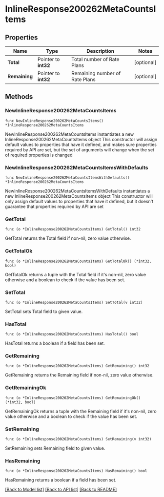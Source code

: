 # InlineResponse200262MetaCountsItems

## Properties

Name | Type | Description | Notes
------------ | ------------- | ------------- | -------------
**Total** | Pointer to **int32** | Total number of Rate Plans | [optional] 
**Remaining** | Pointer to **int32** | Remaining number of Rate Plans | [optional] 

## Methods

### NewInlineResponse200262MetaCountsItems

`func NewInlineResponse200262MetaCountsItems() *InlineResponse200262MetaCountsItems`

NewInlineResponse200262MetaCountsItems instantiates a new InlineResponse200262MetaCountsItems object
This constructor will assign default values to properties that have it defined,
and makes sure properties required by API are set, but the set of arguments
will change when the set of required properties is changed

### NewInlineResponse200262MetaCountsItemsWithDefaults

`func NewInlineResponse200262MetaCountsItemsWithDefaults() *InlineResponse200262MetaCountsItems`

NewInlineResponse200262MetaCountsItemsWithDefaults instantiates a new InlineResponse200262MetaCountsItems object
This constructor will only assign default values to properties that have it defined,
but it doesn't guarantee that properties required by API are set

### GetTotal

`func (o *InlineResponse200262MetaCountsItems) GetTotal() int32`

GetTotal returns the Total field if non-nil, zero value otherwise.

### GetTotalOk

`func (o *InlineResponse200262MetaCountsItems) GetTotalOk() (*int32, bool)`

GetTotalOk returns a tuple with the Total field if it's non-nil, zero value otherwise
and a boolean to check if the value has been set.

### SetTotal

`func (o *InlineResponse200262MetaCountsItems) SetTotal(v int32)`

SetTotal sets Total field to given value.

### HasTotal

`func (o *InlineResponse200262MetaCountsItems) HasTotal() bool`

HasTotal returns a boolean if a field has been set.

### GetRemaining

`func (o *InlineResponse200262MetaCountsItems) GetRemaining() int32`

GetRemaining returns the Remaining field if non-nil, zero value otherwise.

### GetRemainingOk

`func (o *InlineResponse200262MetaCountsItems) GetRemainingOk() (*int32, bool)`

GetRemainingOk returns a tuple with the Remaining field if it's non-nil, zero value otherwise
and a boolean to check if the value has been set.

### SetRemaining

`func (o *InlineResponse200262MetaCountsItems) SetRemaining(v int32)`

SetRemaining sets Remaining field to given value.

### HasRemaining

`func (o *InlineResponse200262MetaCountsItems) HasRemaining() bool`

HasRemaining returns a boolean if a field has been set.


[[Back to Model list]](../README.md#documentation-for-models) [[Back to API list]](../README.md#documentation-for-api-endpoints) [[Back to README]](../README.md)


